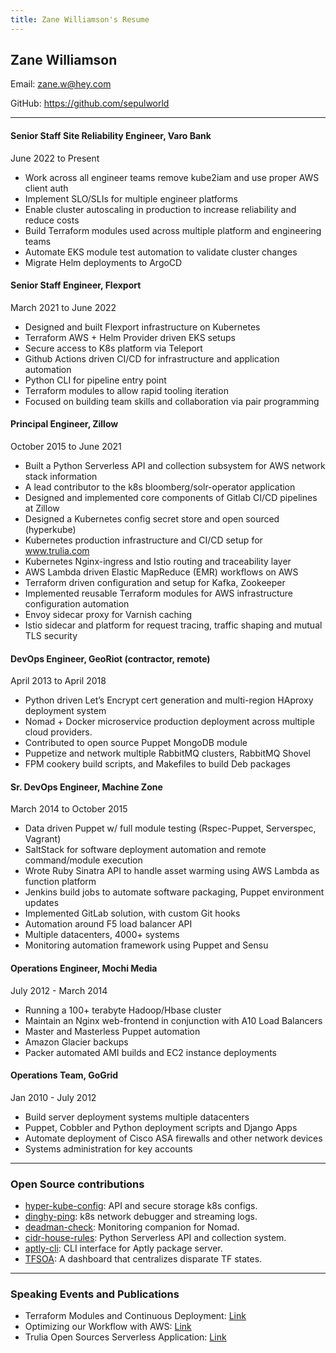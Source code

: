 ```yaml
---
title: Zane Williamson's Resume
---
```


## Zane Williamson

Email: zane.w@hey.com

GitHub: https://github.com/sepulworld

---

#### Senior Staff Site Reliability Engineer, Varo Bank

June 2022 to Present

- Work across all engineer teams remove kube2iam and use proper AWS client auth
- Implement SLO/SLIs for multiple engineer platforms 
- Enable cluster autoscaling in production to increase reliability and reduce costs
- Build Terraform modules used across multiple platform and engineering teams
- Automate EKS module test automation to validate cluster changes
- Migrate Helm deployments to ArgoCD

#### Senior Staff Engineer, Flexport

March 2021 to June 2022

- Designed and built Flexport infrastructure on Kubernetes
- Terraform AWS + Helm Provider driven EKS setups 
- Secure access to K8s platform via Teleport
- Github Actions driven CI/CD for infrastructure and application automation 
- Python CLI for pipeline entry point
- Terraform modules to allow rapid tooling iteration
- Focused on building team skills and collaboration via pair programming

#### Principal Engineer, Zillow

October 2015 to June 2021

- Built a Python Serverless API and collection subsystem for AWS network stack information
- A lead contributor to the k8s bloomberg/solr-operator application
- Designed and implemented core components of Gitlab CI/CD pipelines at Zillow
- Designed a Kubernetes config secret store and open sourced (hyperkube)
- Kubernetes production infrastructure and CI/CD setup for www.trulia.com
- Kubernetes Nginx-ingress and Istio routing and traceability layer
- AWS Lambda driven Elastic MapReduce (EMR) workflows on AWS
- Terraform driven configuration and setup for Kafka, Zookeeper
- Implemented reusable Terraform modules for AWS infrastructure configuration automation
- Envoy sidecar proxy for Varnish caching
- Istio sidecar and platform for request tracing, traffic shaping and mutual TLS security

#### DevOps Engineer, GeoRiot (contractor, remote)

April 2013 to April 2018

- Python driven Let’s Encrypt cert generation and multi-region HAproxy deployment system
- Nomad + Docker microservice production deployment across multiple cloud providers.
- Contributed to open source Puppet MongoDB module
- Puppetize and network multiple RabbitMQ clusters, RabbitMQ Shovel
- FPM cookery build scripts, and Makefiles to build Deb packages

#### Sr. DevOps Engineer, Machine Zone

March 2014 to October 2015

- Data driven Puppet w/ full module testing (Rspec-Puppet, Serverspec, Vagrant) 
- SaltStack for software deployment automation and remote command/module execution
- Wrote Ruby Sinatra API to handle asset warming using AWS Lambda as function platform
- Jenkins build jobs to automate software packaging, Puppet environment updates
- Implemented GitLab solution, with custom Git hooks
- Automation around F5 load balancer API
- Multiple datacenters, 4000+ systems
- Monitoring automation framework using Puppet and Sensu

#### Operations Engineer, Mochi Media

July 2012 - March 2014

- Running a 100+ terabyte Hadoop/Hbase cluster
- Maintain an Nginx web-frontend in conjunction with A10 Load Balancers
- Master and Masterless Puppet automation
- Amazon Glacier backups
- Packer automated AMI builds and EC2 instance deployments

#### Operations Team, GoGrid

Jan 2010 - July 2012

- Build server deployment systems multiple datacenters
- Puppet, Cobbler and Python deployment scripts and Django Apps
- Automate deployment of Cisco ASA firewalls and other network devices
- Systems administration for key accounts

---

### Open Source contributions

- [hyper-kube-config](https://github.com/zillow/hyper-kube-config): API and secure storage k8s configs.
- [dinghy-ping](https://github.com/silvermullet/dinghy-ping): k8s network debugger and streaming logs.
- [deadman-check](https://github.com/sepulworld/deadman-check): Monitoring companion for Nomad.
- [cidr-house-rules](https://github.com/trulia/cidr-house-rules): Python Serverless API and collection system.
- [aptly-cli](https://github.com/sepulworld/aptly_cli): CLI interface for Aptly package server.
- [TFSOA](https://github.com/sepulworld/tfsoa): A dashboard that centralizes disparate TF states.

---

### Speaking Events and Publications 

- Terraform Modules and Continuous Deployment: [Link](https://goo.gl/UbNe4O)
- Optimizing our Workflow with AWS: [Link](https://www.trulia.com/blog/tech/optimizing-workflow-with-aws/)
- Trulia Open Sources Serverless Application: [Link](https://www.trulia.com/blog/tech/trulia-open-source/)
